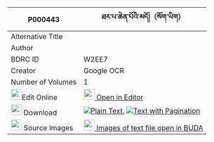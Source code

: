 |P000443|ཐར་པ་ཆེན་པོའི་མདོ།（སོག་ཡིག） 
| --- | --- 
|Alternative Title |
|Author | 
|BDRC ID | W2EE7
|Creator | Google OCR
|Number of Volumes| 1
|<img width="25" src="https://img.icons8.com/color/25/000000/edit-property.png">Edit Online| [<img width="25" src="https://avatars.githubusercontent.com/u/45091458?s=200&v=4"> Open in Editor](http://editor.openpecha.org/P000443)
|<img width="25" src="https://img.icons8.com/fluent/48/000000/download-2.png"/>  Download | [![](https://img.icons8.com/color/20/000000/txt.png)Plain Text](https://github.com/Openpecha/P000443/releases/download/v1/tarpa_chenpo_i_do_sokyik_plain_P000443.zip), [![](https://img.icons8.com/color/20/000000/txt.png)Text with Pagination](https://github.com/Openpecha/P000443/releases/download/v1/tarpa_chenpo_i_do_sokyik_pages_P000443.zip)
|<img width="25" src="https://img.icons8.com/plasticine/100/000000/pictures-folder.png"/>  Source Images | [<img width="25" src="https://library.bdrc.io/icons/BUDA-small.svg"> Images of text file open in BUDA](https://library.bdrc.io/show/bdr:W2EE7)